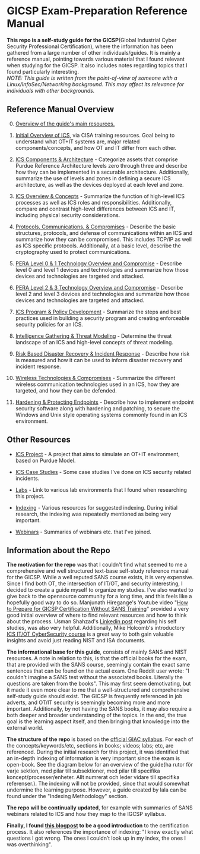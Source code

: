 # GICSP Exam-Preparation Reference Manual

**This repo is a self-study guide for the GICSP**(Global Industrial Cyber Security Professional Certification), where the information has been gathered from a large number of other individuals/guides. It is mainly a reference manual, pointing towards various material that I found relevant when studying for the GICSP. It also includes notes regarding topics that I found particularly interesting.  
*NOTE: This guide is written from the point-of-view of someone with a Linux/InfoSec/Networking background. This may affect its relevance for individuals with other backgrounds.*  

## Reference Manual Overview

0. [Overview of the guide's main resources.](https://github.com/antonw-88/GICSP/blob/main/study-topics.md)

1. [Initial Overview of ICS](https://github.com/antonw-88/GICSP/tree/main/intro-stage), via CISA training resources. Goal being to understand what OT+IT systems are, major related components/concepts, and how OT and IT differ from each other.

2. [ICS Components & Architecture](https://github.com/antonw-88/GICSP/blob/main/ICS%20Components%20%26%20Architecture/ICS-components-and-architecture.md) - Categorize assets that comprise Purdue Reference Architecture levels zero through three and describe how they can be implemented in a securable architecture. Additionally, summarize the use of levels and zones in defining a secure ICS architecture, as well as the devices deployed at each level and zone.  

3. [ICS Overview & Concepts](https://github.com/antonw-88/GICSP/tree/main/ICS%20Overview%20%26%20Concepts) - Summarize the function of high-level ICS processes as well as ICS roles and responsibilities. Additionally, compare and contrast high-level differences between ICS and IT, including physical security considerations.  

4. [Protocols, Communications, & Compromises](https://github.com/antonw-88/GICSP/tree/main/industrial-protocols) - Describe the basic structures, protocols, and defense of communications within an ICS and summarize how they can be compromised. This includes TCP/IP as well as ICS specific protocols. Additionally, at a basic level, describe the cryptography used to protect communications.  

5. [PERA Level 0 & 1 Technology Overview and Compromise](https://github.com/antonw-88/GICSP/tree/main/Purdue-Model-Level-0+1) - Describe level 0 and level 1 devices and technologies and summarize how those devices and technologies are targeted and attacked.  

6. [PERA Level 2 & 3 Technology Overview and Compromise](https://github.com/antonw-88/GICSP/blob/main/Purdue-Model-Level-2%2B3/Purdue-Model-Level-2%2B3.md) - Describe level 2 and level 3 devices and technologies and summarize how those devices and technologies are targeted and attacked.  

7. [ICS Program & Policy Development](https://github.com/antonw-88/GICSP/tree/main/ICS%20Program%20%26%20Policy%20Development) - Summarize the steps and best practices used in building a security program and creating enforceable security policies for an ICS.  

8. [Intelligence Gathering & Threat Modeling](https://github.com/antonw-88/GICSP/tree/main/Intelligence%20Gathering%20%26%20Threat%20Modeling) - Determine the threat landscape of an ICS and high-level concepts of threat modeling.  

9. [Risk Based Disaster Recovery & Incident Response](https://github.com/antonw-88/GICSP/tree/main/Risk%20Based%20Disaster%20Recovery%20%26%20Incident%20Response) - Describe how risk is measured and how it can be used to inform disaster recovery and incident response.  

10. [Wireless Technologies & Compromises](https://github.com/antonw-88/GICSP/tree/main/Wireless%20Technologies%20%26%20Compromises) - Summarize the different wireless communication technologies used in an ICS, how they are targeted, and how they can be defended.  

11. [Hardening & Protecting Endpoints](https://github.com/antonw-88/GICSP/tree/main/Hardening%20%26%20Protecting%20Endpoints) - Describe how to implement endpoint security software along with hardening and patching, to secure the Windows and Unix style operating systems commonly found in an ICS environment.  

## Other Resources

- [ICS Project](https://github.com/antonw-88/GICSP/tree/main/ICS-project) - A project that aims to simulate an OT+IT environment, based on Purdue Model.

- [ICS Case Studies](https://github.com/antonw-88/GICSP/tree/main/case-studies) - Some case studies I've done on ICS security related incidents.

- [Labs](https://github.com/antonw-88/GICSP/tree/main/labs) - Link to various lab environments that I found when researching this project.

- [Indexing](https://github.com/antonw-88/GICSP/tree/main/indexing-methodology) - Various resources for suggested indexing. During initial research, the indexing was repeatedly mentioned as being very important. 

- [Webinars](https://github.com/antonw-88/GICSP/tree/main/webinars-etc) - Summaries of webinars etc. that I've joined.

## Information about the Repo

**The motivation for the repo** was that I couldn't find what seemed to me a comprehensive and well structured text-base self-study reference manual for the GICSP. While a well reputed SANS course exists, it is very expensive. Since I find both OT, the intersection of IT/OT, and security interesting, I decided to create a guide myself to organize my studies. I've also wanted to give back to the opensource community for a long time, and this feels like a hopefully good way to do so. Manjunath Hiregange's Youtube video "[How to Prepare for GICSP Certification Without SANS Training](https://www.youtube.com/watch?v=U5ttY--AOvw)" provided a very good initial overview of where to find relevant resources and how to think about the process. Usman Shahzad's [Linkedin post](https://www.linkedin.com/pulse/my-journey-achieving-gicsp-certification-through-usman-das9f) regarding his self studies, was also very helpful. Additionally, Mike Holcomb's introductory [ICS IT/OT CyberSecurity course](https://www.youtube.com/watch?v=U5ttY--AOvw) is a great way to both gain valuable insights and avoid just reading NIST and ISA documents.  

**The informational base for this guide**, consists of mainly SANS and NIST resources. A note in relation to this, is that the official books for the exam, that are provided with the SANS course, seemingly contain the exact same sentences that can be found on the actual exam. One Reddit user wrote: "I couldn't imagine a SANS test without the associated books. Literally the questions are taken from the books". This may first seem demotivating, but it made it even more clear to me that a well-structured and comprehensive self-study guide should exist. The GICSP is frequently referenced in job adverts, and OT/IT security is seemingly becoming more and more important. Additionally, by not having the SANS books, it may also require a both deeper and broader understanding of the topics. In the end, the true goal is the learning aspect itself, and then bringing that knowledge into the external world.

**The structure of the repo** is based on the [official GIAC syllabus](https://www.giac.org/certifications/global-industrial-cyber-security-professional-gicsp/). For each of the concepts/keywords/etc, sections in books; videos; labs; etc, are referenced. During the initial research for this project, it was identified that an in-depth indexing of information is very important since the exam is open-book. See the diagram below for an overview of the guide(ha rutor för varje sektion, med pilar till subsektioner, med pilar till specifika koncept/processer/enheter. Allt numrerat och leder vidare till specifika referenser.). The indexing will not be provided, since that would somewhat undermine the learning purpose. However, a guide created by lala can be found under the "Indexing Methodology" section.

**The repo will be continually updated**, for example with summaries of SANS webinars related to ICS and how they map to the IGCSP syllabus. 

**Finally, I found [this blogpost](https://baston.uk/gicsp-how-to-pass-first-time/) to be a good introduction** to the certification process. It also references the importance of indexing: "I knew exactly what questions I got wrong. The ones I couldn’t look up in my index, the ones I was overthinking".
